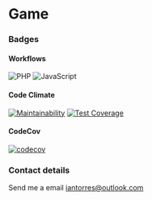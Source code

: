 # Game

### Badges

#### Workflows

![PHP](https://github.com/spiritsaint/game/workflows/PHP/badge.svg)
![JavaScript](https://github.com/spiritsaint/game/workflows/JavaScript/badge.svg)

#### Code Climate

[![Maintainability](https://api.codeclimate.com/v1/badges/162c3f77a4a4707529c6/maintainability)](https://codeclimate.com/github/SpiritSaint/Square1/maintainability)
[![Test Coverage](https://api.codeclimate.com/v1/badges/162c3f77a4a4707529c6/test_coverage)](https://codeclimate.com/github/SpiritSaint/Square1/test_coverage)

#### CodeCov

[![codecov](https://codecov.io/gh/SpiritSaint/Game/branch/master/graph/badge.svg?token=YS3EIWI5TT)](https://codecov.io/gh/SpiritSaint/Game)

### Contact details

Send me a email iantorres@outlook.com
